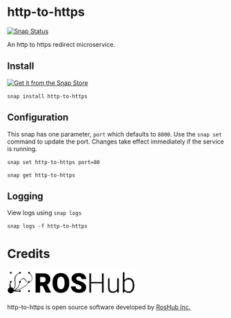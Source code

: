 # http-to-https

[![Snap Status](https://build.snapcraft.io/badge/roshub/http-to-https.svg)](https://build.snapcraft.io/user/roshub/http-to-https)

An http to https redirect microservice.

## Install


[![Get it from the Snap Store](https://snapcraft.io/static/images/badges/en/snap-store-white.svg)](https://snapcraft.io/http-to-https)

```
snap install http-to-https
```

## Configuration

This snap has one parameter, `port` which defaults to `8000`. Use the `snap set` command to update the port. Changes take effect immediately if the service is running.


```
snap set http-to-https port=80
```


```
snap get http-to-https
```

## Logging

View logs using `snap logs`

```
snap logs -f http-to-https
```


# Credits

[<img src=./icons/roshub_logo_cropped_large.png width=300>](https://roshub.io)

http-to-https is open source software developed by [RosHub Inc.](https://roshub.io)
